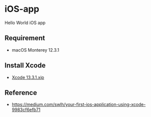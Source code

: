 # iOS-app
Hello World iOS app

## Requirement
- macOS Monterey 12.3.1

## Install Xcode
- [Xcode 13.3.1.xip](https://developer.apple.com/download/all/?q=Xcode)

## Reference
- https://medium.com/swlh/your-first-ios-application-using-xcode-9983cf6efb71
